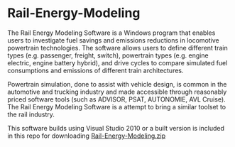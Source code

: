 # Rail-Energy-Modeling

The Rail Energy Modeling Software is a Windows program that enables users to investigate fuel savings and emissions reductions in locomotive powertrain technologies. The software allows users to define different train types (e.g. passenger, freight, switch), powertrain types (e.g. engine electric, engine battery hybrid), and drive cycles to compare simulated fuel consumptions and emissions of different train architectures.

Powertrain simulation, done to assist with vehicle design, is common in the automotive and trucking industry and made accessible through reasonably priced software tools (such as ADVISOR, PSAT, AUTONOMIE, AVL Cruise). The Rail Energy Modeling Software is a attempt to bring a similar toolset to the rail industry.

This software builds using Visual Studio 2010 or a built version is included in this repo for downloading [Rail-Energy-Modeling.zip](https://github.com/FleetCarma/Rail-Energy-Modeling/blob/master/Rail-Energy-Modeling.zip)
